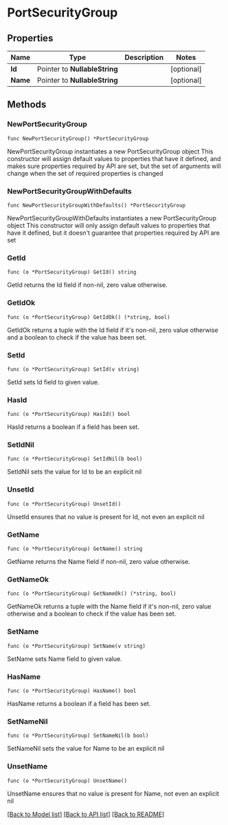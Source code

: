 # PortSecurityGroup

## Properties

Name | Type | Description | Notes
------------ | ------------- | ------------- | -------------
**Id** | Pointer to **NullableString** |  | [optional] 
**Name** | Pointer to **NullableString** |  | [optional] 

## Methods

### NewPortSecurityGroup

`func NewPortSecurityGroup() *PortSecurityGroup`

NewPortSecurityGroup instantiates a new PortSecurityGroup object
This constructor will assign default values to properties that have it defined,
and makes sure properties required by API are set, but the set of arguments
will change when the set of required properties is changed

### NewPortSecurityGroupWithDefaults

`func NewPortSecurityGroupWithDefaults() *PortSecurityGroup`

NewPortSecurityGroupWithDefaults instantiates a new PortSecurityGroup object
This constructor will only assign default values to properties that have it defined,
but it doesn't guarantee that properties required by API are set

### GetId

`func (o *PortSecurityGroup) GetId() string`

GetId returns the Id field if non-nil, zero value otherwise.

### GetIdOk

`func (o *PortSecurityGroup) GetIdOk() (*string, bool)`

GetIdOk returns a tuple with the Id field if it's non-nil, zero value otherwise
and a boolean to check if the value has been set.

### SetId

`func (o *PortSecurityGroup) SetId(v string)`

SetId sets Id field to given value.

### HasId

`func (o *PortSecurityGroup) HasId() bool`

HasId returns a boolean if a field has been set.

### SetIdNil

`func (o *PortSecurityGroup) SetIdNil(b bool)`

 SetIdNil sets the value for Id to be an explicit nil

### UnsetId
`func (o *PortSecurityGroup) UnsetId()`

UnsetId ensures that no value is present for Id, not even an explicit nil
### GetName

`func (o *PortSecurityGroup) GetName() string`

GetName returns the Name field if non-nil, zero value otherwise.

### GetNameOk

`func (o *PortSecurityGroup) GetNameOk() (*string, bool)`

GetNameOk returns a tuple with the Name field if it's non-nil, zero value otherwise
and a boolean to check if the value has been set.

### SetName

`func (o *PortSecurityGroup) SetName(v string)`

SetName sets Name field to given value.

### HasName

`func (o *PortSecurityGroup) HasName() bool`

HasName returns a boolean if a field has been set.

### SetNameNil

`func (o *PortSecurityGroup) SetNameNil(b bool)`

 SetNameNil sets the value for Name to be an explicit nil

### UnsetName
`func (o *PortSecurityGroup) UnsetName()`

UnsetName ensures that no value is present for Name, not even an explicit nil

[[Back to Model list]](../README.md#documentation-for-models) [[Back to API list]](../README.md#documentation-for-api-endpoints) [[Back to README]](../README.md)


